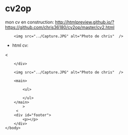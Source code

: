 # cv2op
mon cv en construction:
http://htmlpreview.github.io/?https://github.com/chris36180/cv2op/master/cv2.html
<!DOCTYPE html>

		<img src="../Capture.JPG" alt="Photo de chris"  />
- html cv:
  <!DOCTYPE html>
<html>
	<head>
		<
		<title></title>
	</head>
	<body>
		<div id="header">
			
		</div>
		
		<img src="../Capture.JPG" alt="Photo de chris"  />
		
		<main>
			
			<ul>
			
			</ul>
		</main>
			>
		 <
		<div id="footer">
			<p></p>
		</div>
	</body>
</html>
